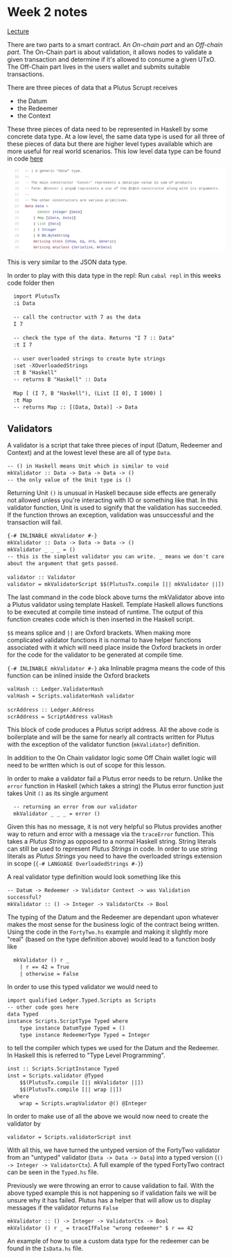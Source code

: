 # Week 2 notes

[Lecture](https://www.youtube.com/watch?v=E5KRk5y9KjQ)

There are two parts to a smart contract. An _On-chain part_ and an _Off-chain part_. The On-Chain part is about validation, it allows nodes to validate a given transaction and determine if it's allowed to consume a given UTxO. The Off-Chain part lives in the users wallet and submits suitable transactions.

There are three pieces of data that a Plutus Scrupt receives

- the Datum
- the Redeemer
- the Context

These three pieces of data need to be represented in Haskell by some concrete data type. At a low level, the same data type is used for all three of these pieces of data but there are higher level types available which are more useful for real world scenarios. This low level data type can be found in code [here](https://github.com/input-output-hk/plutus/blob/master/plutus-tx/src/PlutusTx/Data.hs)

![image](./images/low-level-data-type.png "UTxO Model Example")

This is very similar to the JSON data type.

In order to play with this data type in the repl:
Run `cabal repl` in this weeks code folder then

```
  import PlutusTx
  :i Data

  -- call the contructor with 7 as the data
  I 7

  -- check the type of the data. Returns "I 7 :: Data"
  :t I 7

  -- user overloaded strings to create byte strings
  :set -XOverloadedStrings
  :t B "Haskell"
  -- returns B "Haskell" :: Data

  Map [ (I 7, B "Haskell"), (List [I 0], I 1000) ]
  :t Map
  -- returns Map :: [(Data, Data)] -> Data
```

## Validators

A validator is a script that take three pieces of input (Datum, Redeemer and Context) and at the lowest level these are all of type `Data`.

```
-- () in Haskell means Unit which is similar to void
mkValidator :: Data -> Data -> Data -> ()
-- the only value of the Unit type is ()
```

Returning Unit `()` is unusual in Haskell because side effects are generally not allowed unless you're interacting with IO or something like that. In this validator function, Unit is used to signify that the validation has succeeded. If the function throws an exception, validation was unsuccessful and the transaction will fail.

```
{-# INLINABLE mkValidator #-}
mkValidator :: Data -> Data -> Data -> ()
mkValidator _ _ _ = ()
-- this is the simplest validator you can write. _ means we don't care about the argument that gets passed.

validator :: Validator
validator = mkValidatorScript $$(PlutusTx.compile [|| mkValidator ||])
```

The last command in the code block above turns the mkValidator above into a Plutus validator using template Haskell. Template Haskell allows functions to be executed at compile time instead of runtime. The output of this function creates code which is then inserted in the Haskell script.

`$$` means splice and `||` are Oxford brackets. When making more complicated validator functions it is normal to have helper functions associated with it which will need place inside the Oxford brackets in order for the code for the validator to be generated at compile time.

`{-# INLINABLE mkValidator #-}` aka Inlinable pragma means the code of this function can be inlined inside the Oxford brackets

```
valHash :: Ledger.ValidatorHash
valHash = Scripts.validatorHash validator

scrAddress :: Ledger.Address
scrAddress = ScriptAddress valHash
```

This block of code produces a Plutus script address. All the above code is boilerplate and will be the same for nearly all contracts written for Plutus with the exception of the validator function (`mkValidator`) definition.

In addition to the On Chain validator logic some Off Chain wallet logic will need to be written which is out of scope for this lesson.

In order to make a validator fail a Plutus error needs to be return. Unlike the `error` function in Haskell (which takes a string) the Plutus error function just takes Unit `()` as its single argument

```
  -- returning an error from our validator
  mkValidator _ _ _ = error ()
```

Given this has no message, it is not very helpful so Plutus provides another way to return and error with a message via the `traceError` function. This takes a _Plutus String_ as opposed to a normal Haskell string. String literals can still be used to represent _Plutus Strings_ in code. In order to use string literals as _Plutus Strings_ you need to have the overloaded strings extension in scope (`{-# LANGUAGE OverloadedStrings #-}`)

A real validator type definition would look something like this

```
-- Datum -> Redeemer -> Validator Context -> was Validation successful?
mkValidator :: () -> Integer -> ValidatorCtx -> Bool
```

The typing of the Datum and the Redeemer are dependant upon whatever makes the most sense for the business logic of the contract being written. Using the code in the `FortyTwo.hs` example and making it slightly more "real" (based on the type definition above) would lead to a function body like

```
  mkValidator () r _
    | r == 42 = True
    | otherwise = False
```

In order to use this typed validator we would need to

```
import qualified Ledger.Typed.Scripts as Scripts
-- other code goes here
data Typed
instance Scripts.ScriptType Typed where
    type instance DatumType Typed = ()
    type instance RedeemerType Typed = Integer
```

to tell the compiler which types we used for the Datum and the Redeemer. In Haskell this is referred to "Type Level Programming".

```
inst :: Scripts.ScriptInstance Typed
inst = Scripts.validator @Typed
    $$(PlutusTx.compile [|| mkValidator ||])
    $$(PlutusTx.compile [|| wrap ||])
  where
    wrap = Scripts.wrapValidator @() @Integer
```

In order to make use of all the above we would now need to create the validator by

```
validator = Scripts.validatorScript inst
```

With all this, we have turned the untyped version of the FortyTwo validator from an "untyped" validator (`Data -> Data -> Data`) into a typed version (`() -> Integer -> ValidatorCtx`). A full example of the typed FortyTwo contract can be seen in the `Typed.hs` file.

Previously we were throwing an error to cause validation to fail. With the above typed example this is not happening so if validation fails we will be unsure why it has failed. Plutus has a helper that will allow us to display messages if the validator returns `False`

```
mkValidator :: () -> Integer -> ValidatorCtx -> Bool
mkValidator () r _ = traceIfFalse "wrong redeemer" $ r == 42
```

An example of how to use a custom data type for the redeemer can be found in the `IsData.hs` file.
